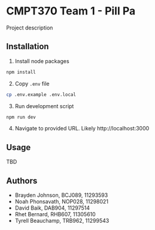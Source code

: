 # CMPT370 Team 1 - Pill Pa

Project description

## Installation

1. Install node packages

```bash
npm install
```
2. Copy ```.env``` file
```bash
cp .env.example .env.local
```
3. Run development script
```bash
npm run dev
```
4. Navigate to provided URL. Likely http://localhost:3000

## Usage

TBD

## Authors
- Brayden Johnson, BCJ089, 11293593
- Noah Phonsavath, NOP028, 11298021
- David Baik, DAB904, 11297514
- Rhet Bernard, RHB607, 11305610
- Tyrell Beauchamp, TRB962, 11299543